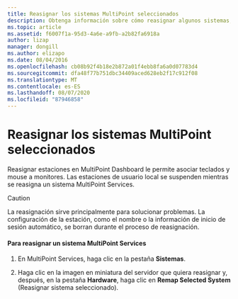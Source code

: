 ```yaml
---
title: Reasignar los sistemas MultiPoint seleccionados
description: Obtenga información sobre cómo reasignar algunos sistemas, pero no todos, en Multipoint Services
ms.topic: article
ms.assetid: f6007f1a-95d3-4a6e-a9fb-a2b82fa6918a
author: lizap
manager: dongill
ms.author: elizapo
ms.date: 08/04/2016
ms.openlocfilehash: cb08b92f4b18e2b872a01f4ebb8fa6a0d07783d4
ms.sourcegitcommit: dfa48f77b751dbc34409aced628eb2f17c912f08
ms.translationtype: MT
ms.contentlocale: es-ES
ms.lasthandoff: 08/07/2020
ms.locfileid: "87946858"
---
```

# <a name="remap-selected-multipoint-systems"></a>Reasignar los sistemas MultiPoint seleccionados
Reasignar estaciones en MultiPoint Dashboard le permite asociar teclados y mouse a monitores. Las estaciones de usuario local se suspenden mientras se reasigna un sistema MultiPoint Services.

> [!CAUTION]
> La reasignación sirve principalmente para solucionar problemas. La configuración de la estación, como el nombre o la información de inicio de sesión automático, se borran durante el proceso de reasignación.

#### <a name="to-remap-a-multipoint-services-system"></a>Para reasignar un sistema MultiPoint Services

1.  En MultiPoint Services, haga clic en la pestaña **Sistemas**.

2.  Haga clic en la imagen en miniatura del servidor que quiera reasignar y, después, en la pestaña **Hardware**, haga clic en **Remap Selected System** (Reasignar sistema seleccionado).